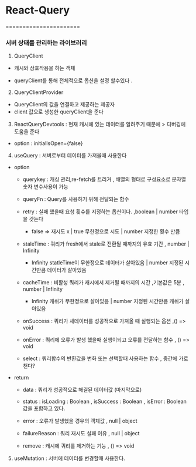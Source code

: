 # React-Query
======================
### 서버 상태를 관리하는 라이브러리


1. QueryClient 
* 캐시와 상호작용을 하는 객체 

* queryClient를 통해 전체적으로 옵션을 설정 할수있다 .

2. QueryClientProvider 
*   QueryClient의 값을 연결하고 제공하는 제공자
*    client 값으로  생성한 queryClient을 준다

3. ReactQueryDevtools : 현재 캐시에 있는 데이터를 알려주기 때문에 > 디버깅에 도움을 준다 
*   option : initialIsOpen={false} 

4. useQuery : 서버로부터 데이터를 가져올때 사용한다
* option 
    * querykey :  캐싱 관리,re-fetch를 트리거 , 배열의 형태로 구성요소로 문자열 숫자 변수사용이 가능 

    * queryFn :  Query를 사용하기 위해 전달되는 함수

    *  retry : 실패 했을때 요청 횟수를 지정하는 옵션이다. ,boolean | number 타입을 갖는다
        * false => 재시도 x | true 무한정으로 시도 | number 지정한 횟수 만큼

    *  staleTime : 쿼리가 fresh에서 stale로 전환될 때까지의 유효 기간  , number | Infinity
        * Infinity statleTime이 무한정으로 데이터가 살아있음 | number 지정된 시간만큼 데이터가 살아있음 

     * cacheTime : 비활성 쿼리가 캐시에서 제거될 때까지의 시간 ,기본값은 5분 , number | Infinity
        * Infinity 캐쉬가 무한정으로 살아있음 | number 지정된 시간만큼 캐쉬가 살아있음

    *   onSuccess : 쿼리가 새데이터를 성공적으로 가져올 때 실행되는 옵션 ,() => void

    * onError : 쿼리에 오류가 발생 했을때 실행이되고 오류를 전달하는 함수 , () => void

    * select : 쿼리함수의 반환값을 변화 또는 선택할때 사용하는 함수 , 중간에 가로챈다? 
* return 
    * data : 쿼리가 성공적으로 해결된 데이터값 (마지막으로)

    * status : isLoading : Boolean  , isSuccess : Boolean , isError : Boolean 값을 포함하고 있다.

    * error : 오류가 발생했을 경우의 객체값 , null | object

    * failureReason : 쿼리 재시도 실패 이유 , null | object 

    * remove : 캐시에 쿼리를 제거하는 기능 , () => void 




5. useMutation : 서버에 데이터를 변경할때 사용한다.
